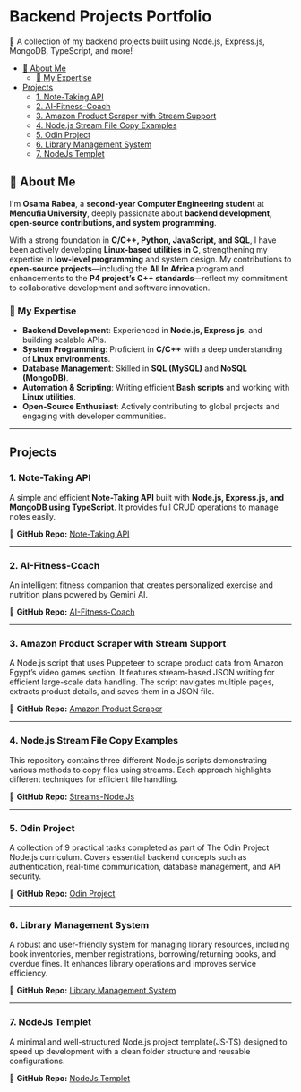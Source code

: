 # Backend Projects Portfolio
🚀 A collection of my backend projects built using Node.js, Express.js, MongoDB, TypeScript, and more!

- [🚀 About Me](#-about-me)
  - [🎯 My Expertise](#-my-expertise)
- [Projects](#projects)
  - [1. Note-Taking API](#1-note-taking-api)
  - [2. AI-Fitness-Coach](#2-ai-fitness-coach)
  - [3. Amazon Product Scraper with Stream Support](#3-amazon-product-scraper-with-stream-support)
  - [4. Node.js Stream File Copy Examples](#4-nodejs-stream-file-copy-examples)
  - [5. Odin Project](#5-odin-project)
  - [6. Library Management System](#6-library-management-system)
  - [7. NodeJs Templet](#7-nodejs-templet)


## 🚀 About Me  

I'm **Osama Rabea**, a **second-year Computer Engineering student** at **Menoufia University**, deeply passionate about **backend development, open-source contributions, and system programming**.  

With a strong foundation in **C/C++, Python, JavaScript, and SQL**, I have been actively developing **Linux-based utilities in C**, strengthening my expertise in **low-level programming** and system design. My contributions to **open-source projects**—including the **All In Africa** program and enhancements to the **P4 project’s C++ standards**—reflect my commitment to collaborative development and software innovation.  

### 🎯 My Expertise  
- **Backend Development**: Experienced in **Node.js, Express.js**, and building scalable APIs.  
- **System Programming**: Proficient in **C/C++** with a deep understanding of **Linux environments**.  
- **Database Management**: Skilled in **SQL (MySQL)** and **NoSQL (MongoDB)**.  
- **Automation & Scripting**: Writing efficient **Bash scripts** and working with **Linux utilities**.  
- **Open-Source Enthusiast**: Actively contributing to global projects and engaging with developer communities.  

---
## Projects 

### 1. Note-Taking API  
A simple and efficient **Note-Taking API** built with **Node.js, Express.js, and MongoDB using TypeScript**. It provides full CRUD operations to manage notes easily.  

🔗 **GitHub Repo:** [Note-Taking API](https://github.com/OsamaRab3/Note-Taking)

---
### 2. AI-Fitness-Coach
An intelligent fitness companion that creates personalized exercise and nutrition plans powered by Gemini AI.

🔗 **GitHub Repo:**  [AI-Fitness-Coach](https://github.com/OsamaRab3/AI-Fitness-Coach)

---
### 3. Amazon Product Scraper with Stream Support
A Node.js script that uses Puppeteer to scrape product data from Amazon Egypt’s video games section. It features stream-based JSON writing for efficient large-scale data handling. The script navigates multiple pages, extracts product details, and saves them in a JSON file.

🔗 **GitHub Repo:** [Amazon Product Scraper](https://github.com/OsamaRab3/Web-Scrapping)

---
### 4. Node.js Stream File Copy Examples
This repository contains three different Node.js scripts demonstrating various methods to copy files using streams. Each approach highlights different techniques for efficient file handling.

🔗 **GitHub Repo:** [Streams-Node.Js](https://github.com/OsamaRab3/Streams-Node.Js)

---
### 5. Odin Project
A collection of 9 practical tasks completed as part of The Odin Project Node.js curriculum. Covers essential backend concepts such as authentication, real-time communication, database management, and API security.

🔗 **GitHub Repo:** [Odin Project](https://github.com/OsamaRab3/Odin-Project)

---
### 6. Library Management System 
A robust and user-friendly system for managing library resources, including book inventories, member registrations, borrowing/returning books, and overdue fines. It enhances library operations and improves service efficiency.

🔗 **GitHub Repo:** [Library Management System](https://github.com/OsamaRab3/Library-Management-System)

---
### 7. NodeJs Templet 
A minimal and well-structured Node.js project template(JS-TS) designed to speed up development with a clean folder structure and reusable configurations.

🔗 **GitHub Repo:** [NodeJs Templet](https://github.com/OsamaRab3/Node.js-Starter-Template)


